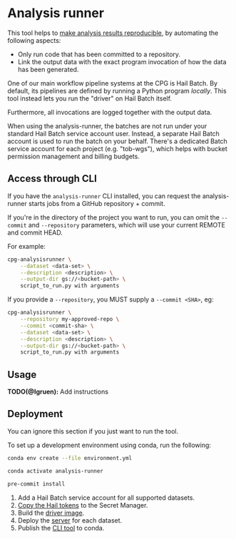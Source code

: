 # Analysis runner

This tool helps to [make analysis results reproducible](https://github.com/populationgenomics/team-docs/blob/main/reproducible_analyses.md),
by automating the following aspects:

- Only run code that has been committed to a repository.
- Link the output data with the exact program invocation of how the data has
  been generated.

One of our main workflow pipeline systems at the CPG is Hail Batch. By
default, its pipelines are defined by running a Python program
_locally_. This tool instead lets you run the "driver" on Hail Batch itself.

Furthermore, all invocations are logged together with the output data.

When using the analysis-runner, the batches are not run under your standard
Hail Batch service account user. Instead, a separate Hail Batch account is
used to run the batch on your behalf. There's a dedicated Batch service
account for each project (e.g. "tob-wgs"), which helps with bucket permission
management and billing budgets.

## Access through CLI

If you have the `analysis-runner` CLI installed, you can request the analysis-runner
starts jobs from a GitHub repository + commit.

If you're in the directory of the project you want to run, you can omit
the `--commit` and `--repository` parameters, which will use your current REMOTE
and commit HEAD.

For example:

```bash
cpg-analysisrunner \
    --dataset <data-set> \
    --description <description> \
    --output-dir gs://<bucket-path> \
    script_to_run.py with arguments
```

If you provide a `--repository`, you MUST supply a `--commit <SHA>`, eg:

```bash
cpg-analysisrunner \
    --repository my-approved-repo \
    --commit <commit-sha> \
    --dataset <data-set> \
    --description <description> \
    --output-dir gs://<bucket-path> \
    script_to_run.py with arguments
```

## Usage

**TODO(@lgruen):** Add instructions

## Deployment

You can ignore this section if you just want to run the tool.

To set up a development environment using conda, run the following:

```bash
conda env create --file environment.yml

conda activate analysis-runner

pre-commit install
```

1. Add a Hail Batch service account for all supported datasets.
1. [Copy the Hail tokens](tokens) to the Secret Manager.
1. Build the [driver image](driver).
1. Deploy the [server](server) for each dataset.
1. Publish the [CLI tool](cli) to conda.

